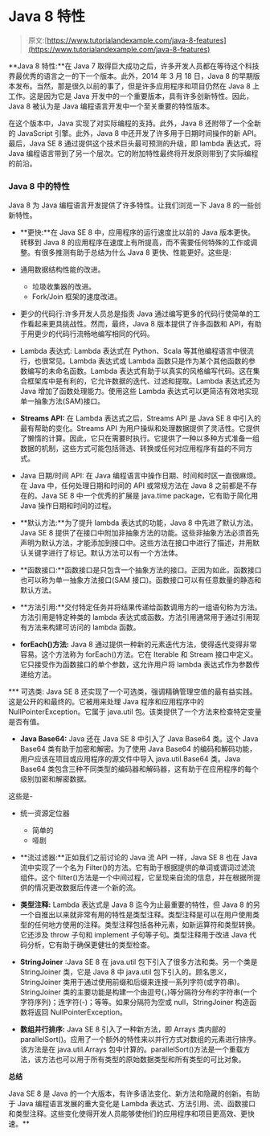 # Java 8 特性

> 原文:[https://www.tutorialandexample.com/java-8-features](https://www.tutorialandexample.com/java-8-features)

**Java 8 特性:**在 Java 7 取得巨大成功之后，许多开发人员都在等待这个科技界最优秀的语言之一的下一个版本。此外，2014 年 3 月 18 日，Java 8 的早期版本发布。当然，那是很久以前的事了，但是许多应用程序和项目仍然在 Java 8 上工作。这是因为它是 Java 开发中的一个重要版本，具有许多创新特性。因此，Java 8 被认为是 Java 编程语言开发中一个至关重要的特性版本。

在这个版本中，Java 实现了对实际编程的支持。此外，Java 8 还附带了一个全新的 JavaScript 引擎。此外，Java 8 中还开发了许多用于日期时间操作的新 API。最后，Java SE 8 通过提供这个技术巨头最可预测的升级，即 lambda 表达式，将 Java 编程语言带到了另一个层次。它的附加特性最终将开发原则带到了实际编程的前沿。

### Java 8 中的特性

Java 8 为 Java 编程语言开发提供了许多特性。让我们浏览一下 Java 8 的一些创新特性。

*   **更快:**在 Java SE 8 中，应用程序的运行速度比以前的 Java 版本更快。转移到 Java 8 的应用程序在速度上有所提高，而不需要任何特殊的工作或调整。有很多推测有助于总结为什么 Java 8 更快、性能更好。这些是:

*   通用数据结构性能的改进。
    *   垃圾收集器的改进。
    *   Fork/Join 框架的速度改进。

*   更少的代码行:许多开发人员总是指责 Java 通过编写更多的代码行使简单的工作看起来更具挑战性。然而，最终，Java 8 版本提供了许多函数和 API，有助于用更少的代码行流畅地编写相同的代码。

*   Lambda 表达式: Lambda 表达式在 Python、Scala 等其他编程语言中很流行，也很常见。Lambda 表达式或 Lambda 函数只是作为某个其他函数的参数编写的未命名函数。Lambda 表达式有助于以真实的风格编写代码。这在集合框架库中是有利的，它允许数据的迭代、过滤和提取。Lambda 表达式还为 Java 增加了函数处理能力。使用这些 Lambda 表达式可以更简洁有效地实现单一抽象方法(SAM)接口。

*   **Streams API:** 在 Lambda 表达式之后，Streams API 是 Java SE 8 中引入的最有帮助的变化。Streams API 为用户操纵和处理数据提供了灵活性。它提供了懒惰的计算。因此，它只在需要时执行。它提供了一种以多种方式准备一组数据的机制，这些方式可能包括筛选、转换或任何对应用程序有益的不同方式。

*   Java 日期/时间 API: 在 Java 编程语言中操作日期、时间和时区一直很麻烦。在 Java 中，任何处理日期和时间的 API 或常规方法在 Java 8 之前都是不存在的。Java SE 8 中一个优秀的扩展是 java.time package，它有助于简化用 Java 操作日期和时间的过程。

*   **默认方法:**为了提升 lambda 表达式的功能，Java 8 中先进了默认方法。Java SE 8 提供了在接口中附加非抽象方法的功能。这些非抽象方法必须首先声明为默认方法，才能添加到接口中。这些方法在接口中进行了描述，并用默认关键字进行了标记。默认方法可以有一个方法体。

*   **函数接口:**函数接口是只包含一个抽象方法的接口。正因为如此，函数接口也可以称为单一抽象方法接口(SAM 接口)。函数接口可以有任意数量的静态和默认方法。

*   **方法引用:**交付特定任务并将结果传递给函数调用方的一组语句称为方法。方法引用是特定种类的 lambda 表达式或函数。方法引用通常用于通过引用现有方法来构建可访问的 lambda 函数。

*   **forEach()方法:** Java 8 通过提供一种新的元素迭代方法，使得迭代变得非常容易。这个方法称为 forEach()方法。它在 Iterable 和 Stream 接口中定义。它只接受作为函数接口的单个参数，这允许用户将 lambda 表达式作为参数传递给方法。

 ***   可选类: Java SE 8 还实现了一个可选类，强调精确管理空值的最有益实践。这是公开的和最终的。它被用来处理 Java 程序和应用程序中的 NullPointerException。它属于 java.util 包。该类提供了一个方法来检查特定变量是否有值。

*   **Java Base64:** Java 还在 Java SE 8 中引入了 Java Base64 类。这个 Java Base64 类有助于加密和解密。为了使用 Java Base64 的编码和解码功能，用户应该在项目或应用程序的源文件中导入 java.util.Base64 类。Java Base64 类包含三种不同类型的编码器和解码器，这有助于在应用程序的每个级别加密和解密数据。

这些是-

*   统一资源定位器
    *   简单的
    *   哑剧

*   **流过滤器:**正如我们之前讨论的 Java 流 API 一样，Java SE 8 也在 Java 流中实现了一个名为 Filter()的方法。它有助于根据提供的单词或谓词过滤流组件。这个 filter()方法是一个中间过程，它呈现来自流的信息，并在根据所提供的情况更改数据后传递一个新的流。

*   **类型注释:** Lambda 表达式是 Java 8 迄今为止最重要的特性，但 Java 8 的另一个自推出以来就非常有用的特性是类型注释。类型注释是可以在用户使用类型的任何地方使用的注释。类型注释包括各种元素，如新运算符和类型转换。它还涉及 throw 子句和 implement 子句等子句。类型注释用于改进 Java 代码分析，它有助于确保更健壮的类型检查。
*   **StringJoiner** :Java SE 8 在 java.util 包下引入了很多方法和类。另一个类是 StringJoiner 类，它是 Java 8 中 java.util 包下引入的。顾名思义，StringJoiner 类用于通过使用前缀和后缀来连接一系列字符(或字符串)。StringJoiner 类的主要功能是构建一个由逗号(，)等分隔符分布的字符串(一个字符序列)；连字符(-)；等等。如果分隔符为空或 null，StringJoiner 构造函数将返回 NullPointerException。

*   **数组并行排序:** Java SE 8 引入了一种新方法，即 Arrays 类内部的 parallelSort()。应用了一个额外的特性来以并行方式对数组的元素进行排序。该方法是在 java.util.Arrays 包中计算的。parallelSort()方法是一个重载方法，该方法也可以用于所有类型的原始数据类型和所有类型的可比对象。

**总结**

Java SE 8 是 Java 的一个大版本，有许多语法变化、新方法和隐藏的创新。有助于 Java 编程语言发展的重大变化是 Lambda 表达式、方法引用、流、函数接口和类型注释。这些变化使得开发人员能够使他们的应用程序和项目更高效、更快速。**